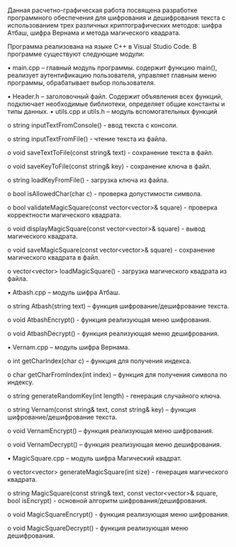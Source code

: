 Данная расчетно-графическая работа посвящена разработке программного обеспечения для шифрования и дешифрования текста с использованием трех различных криптографических методов: шифра Атбаш, шифра Вернама и метода магического квадрата. 

Программа реализована на языке С++ в Visual Studio Code. В программе существуют следующие модули:

•	main.cpp – главный модуль программы. содержит функцию main(), реализует аутентификацию пользователя, управляет главным меню программы, обрабатывает выбор пользователя.

•	Header.h – заголовочный файл. Содержит объявления всех функций, подключает необходимые библиотеки, определяет общие константы и типы данных.
•	utils.cpp и utils.h – модуль вспомогательных функций
  
  o	string inputTextFromConsole() - ввод текста с консоли.
  
  o	string inputTextFromFile() - чтение текста из файла.
  
  o	void saveTextToFile(const string& text) - сохранение текста в файл.
  
  o	void saveKeyToFile(const string& key) - сохранение ключа в файл.
  
  o	string loadKeyFromFile() - загрузка ключа из файла.
  
  o	bool isAllowedChar(char c) - проверка допустимости символа.
  
  o	bool validateMagicSquare(const vector<vector<int>>& square) - проверка корректности магического квадрата.
  
  o	void displayMagicSquare(const vector<vector<int>>& square) - вывод магического квадрата.
  
  o	void saveMagicSquare(const vector<vector<int>>& square) - сохранение магического квадрата в файл.
  
  o	vector<vector<int>> loadMagicSquare() - загрузка магического квадрата из файла.

•	Atbash.cpp – модуль шифра Атбаш.
  
  o	string Atbash(string text) – функция шифрование/дешифрование текста.
  
  o	void AtbashEncrypt() - функция реализующая меню шифрования.
  
  o	void AtbashDecrypt() - функция реализующая меню дешифрования.

•	Vernam.cpp – модуль шифра Вернама.
  
  o	int getCharIndex(char c) – функция для получения индекса.
  
  o	char getCharFromIndex(int index) – функция для получения символа по индексу.

o	string generateRandomKey(int length) - генерация случайного ключа.
  
  o	string Vernam(const string& text, const string& key) – функция шифрование/дешифрование текста.
  
  o	void VernamEncrypt() – функция реализующая меню шифрования.
  
  o	void VernamDecrypt() – функция реализующая меню дешифрования.

•	MagicSquare.cpp – модуль шифра Магический квадрат.
  
  o	vector<vector<int>> generateMagicSquare(int size) - генерация магического квадрата.
  
  o	string MagicSquare(const string& text, const vector<vector<int>>& square, bool isEncrypt) - основной алгоритм шифрования/дешифрования.
  
  o	void MagicSquareEncrypt() - функция реализующая меню шифрования.
  
  o	void MagicSquareDecrypt() - функция реализующая меню дешифрования.
